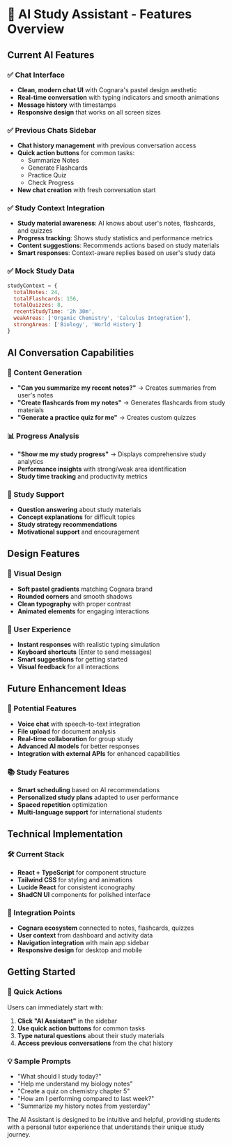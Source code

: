 # 🤖 AI Study Assistant - Features Overview

## Current AI Features

### ✅ Chat Interface
- **Clean, modern chat UI** with Cognara's pastel design aesthetic
- **Real-time conversation** with typing indicators and smooth animations
- **Message history** with timestamps
- **Responsive design** that works on all screen sizes

### ✅ Previous Chats Sidebar
- **Chat history management** with previous conversation access
- **Quick action buttons** for common tasks:
  - Summarize Notes
  - Generate Flashcards  
  - Practice Quiz
  - Check Progress
- **New chat creation** with fresh conversation start

### ✅ Study Context Integration
- **Study material awareness**: AI knows about user's notes, flashcards, and quizzes
- **Progress tracking**: Shows study statistics and performance metrics
- **Content suggestions**: Recommends actions based on study materials
- **Smart responses**: Context-aware replies based on user's study data

### ✅ Mock Study Data
```javascript
studyContext = {
  totalNotes: 24,
  totalFlashcards: 156, 
  totalQuizzes: 8,
  recentStudyTime: '2h 30m',
  weakAreas: ['Organic Chemistry', 'Calculus Integration'],
  strongAreas: ['Biology', 'World History']
}
```

## AI Conversation Capabilities

### 📝 Content Generation
- **"Can you summarize my recent notes?"** → Creates summaries from user's notes
- **"Create flashcards from my notes"** → Generates flashcards from study materials
- **"Generate a practice quiz for me"** → Creates custom quizzes

### 📊 Progress Analysis  
- **"Show me my study progress"** → Displays comprehensive study analytics
- **Performance insights** with strong/weak area identification
- **Study time tracking** and productivity metrics

### 🧠 Study Support
- **Question answering** about study materials
- **Concept explanations** for difficult topics
- **Study strategy recommendations**
- **Motivational support** and encouragement

## Design Features

### 🎨 Visual Design
- **Soft pastel gradients** matching Cognara brand
- **Rounded corners** and smooth shadows
- **Clean typography** with proper contrast
- **Animated elements** for engaging interactions

### 🚀 User Experience
- **Instant responses** with realistic typing simulation
- **Keyboard shortcuts** (Enter to send messages)
- **Smart suggestions** for getting started
- **Visual feedback** for all interactions

## Future Enhancement Ideas

### 🔮 Potential Features
- **Voice chat** with speech-to-text integration
- **File upload** for document analysis
- **Real-time collaboration** for group study
- **Advanced AI models** for better responses
- **Integration with external APIs** for enhanced capabilities

### 📚 Study Features
- **Smart scheduling** based on AI recommendations
- **Personalized study plans** adapted to user performance
- **Spaced repetition** optimization
- **Multi-language support** for international students

## Technical Implementation

### 🛠️ Current Stack
- **React + TypeScript** for component structure
- **Tailwind CSS** for styling and animations
- **Lucide React** for consistent iconography
- **ShadCN UI** components for polished interface

### 🔌 Integration Points
- **Cognara ecosystem** connected to notes, flashcards, quizzes
- **User context** from dashboard and activity data
- **Navigation integration** with main app sidebar
- **Responsive design** for desktop and mobile

## Getting Started

### 🎯 Quick Actions
Users can immediately start with:
1. **Click "AI Assistant"** in the sidebar
2. **Use quick action buttons** for common tasks
3. **Type natural questions** about their study materials
4. **Access previous conversations** from the chat history

### 💡 Sample Prompts
- "What should I study today?"
- "Help me understand my biology notes"
- "Create a quiz on chemistry chapter 5"
- "How am I performing compared to last week?"
- "Summarize my history notes from yesterday"

The AI Assistant is designed to be intuitive and helpful, providing students with a personal tutor experience that understands their unique study journey.